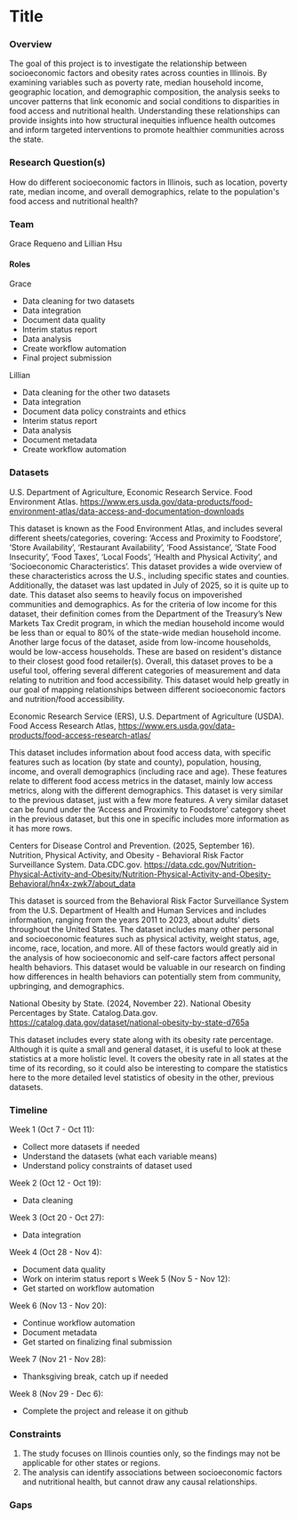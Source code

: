 # Title

### Overview

The goal of this project is to investigate the relationship between socioeconomic factors and obesity rates across counties in Illinois. By examining variables such as poverty rate, median household income, geographic location, and demographic composition, the analysis seeks to uncover patterns that link economic and social conditions to disparities in food access and nutritional health. Understanding these relationships can provide insights into how structural inequities influence health outcomes and inform targeted interventions to promote healthier communities across the state.

### Research Question(s)

How do different socioeconomic factors in Illinois, such as location, poverty rate, median income, and overall demographics, relate to the population's food access and nutritional health?


### Team
Grace Requeno and Lillian Hsu

#### Roles
Grace
- Data cleaning for two datasets
- Data integration
- Document data quality
- Interim status report
- Data analysis
- Create workflow automation 
- Final project submission
  
Lillian
- Data cleaning for the other two datasets
- Data integration
- Document data policy constraints and ethics
- Interim status report
- Data analysis
- Document metadata
- Create workflow automation


### Datasets

U.S. Department of Agriculture, Economic Research Service. Food Environment Atlas. https://www.ers.usda.gov/data-products/food-environment-atlas/data-access-and-documentation-downloads


This dataset is known as the Food Environment Atlas, and includes several different sheets/categories, covering: ‘Access and Proximity to Foodstore’, ‘Store Availability’, ‘Restaurant Availability’, ‘Food Assistance’, ‘State Food Insecurity’, ‘Food Taxes’, ‘Local Foods’, ‘Health and Physical Activity’, and ‘Socioeconomic Characteristics’. This dataset provides a wide overview of these characteristics across the U.S., including specific states and counties. Additionally, the dataset was last updated in July of 2025, so it is quite up to date. This dataset also seems to heavily focus on impoverished communities and demographics. As for the criteria of low income for this dataset, their definition comes from the Department of the Treasury’s New Markets Tax Credit program, in which the median household income would be less than or equal to 80% of the state-wide median household income. Another large focus of the dataset, aside from low-income households, would be low-access households. These are based on resident's distance to their closest good food retailer(s). Overall, this dataset proves to be a useful tool, offering several different categories of measurement and data relating to nutrition and food accessibility. This dataset would help greatly in our goal of mapping relationships between different socioeconomic factors and nutrition/food accessibility.


Economic Research Service (ERS), U.S. Department of Agriculture (USDA). Food Access Research Atlas, https://www.ers.usda.gov/data-products/food-access-research-atlas/


This dataset includes information about food access data, with specific features such as location (by state and county), population, housing, income, and overall demographics (including race and age). These features relate to different food access metrics in the dataset, mainly low access metrics, along with the different demographics. This dataset is very similar to the previous dataset, just with a few more features. A very similar dataset can be found under the ‘Access and Proximity to Foodstore’ category sheet in the previous dataset, but this one in specific includes more information as it has more rows.


Centers for Disease Control and Prevention. (2025, September 16). Nutrition, Physical Activity, and Obesity - Behavioral Risk Factor Surveillance System. Data.CDC.gov. https://data.cdc.gov/Nutrition-Physical-Activity-and-Obesity/Nutrition-Physical-Activity-and-Obesity-Behavioral/hn4x-zwk7/about_data


This dataset is sourced from the Behavioral Risk Factor Surveillance System from the U.S. Department of Health and Human Services and includes information, ranging from the years 2011 to 2023, about adults’ diets throughout the United States. The dataset includes many other personal and socioeconomic features such as physical activity, weight status, age, income, race, location, and more. All of these factors would greatly aid in the analysis of how socioeconomic and self-care factors affect personal health behaviors. This dataset would be valuable in our research on finding how differences in health behaviors can potentially stem from community, upbringing, and demographics.


National Obesity by State. (2024, November 22). National Obesity Percentages by State. Catalog.Data.gov. https://catalog.data.gov/dataset/national-obesity-by-state-d765a


This dataset includes every state along with its obesity rate percentage. Although it is quite a small and general dataset, it is useful to look at these statistics at a more holistic level. It covers the obesity rate in all states at the time of its recording, so it could also be interesting to compare the statistics here to the more detailed level statistics of obesity in the other, previous datasets.


### Timeline

Week 1 (Oct 7 - Oct 11): 
- Collect more datasets if needed
- Understand the datasets (what each variable means)
- Understand policy constraints of dataset used

Week 2 (Oct 12 - Oct 19): 
- Data cleaning
  
Week 3 (Oct 20 - Oct 27):
- Data integration
  
Week 4 (Oct 28 - Nov 4): 
- Document data quality
- Work on interim status report
  s
Week 5 (Nov 5 - Nov 12):
- Get started on workflow automation
  
Week 6 (Nov 13 - Nov 20):
- Continue workflow automation
- Document metadata
- Get started on finalizing final submission
  
Week 7 (Nov 21 - Nov 28): 
- Thanksgiving break, catch up if needed

Week 8 (Nov 29 - Dec 6): 
- Complete the project and release it on github


### Constraints

1. The study focuses on Illinois counties only, so the findings may not be applicable for other states or regions.
2. The analysis can identify associations between socioeconomic factors and nutritional health, but cannot draw any causal relationships.

### Gaps

